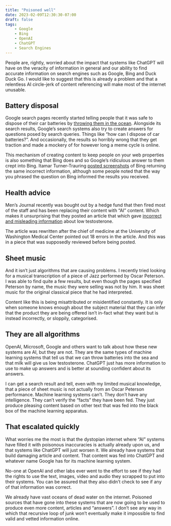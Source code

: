 ```yaml
---
title: "Poisoned well"
date: 2023-02-09T12:30:30-07:00
draft: false
tags:
    - Google
    - Bing
    - OpenAI
    - ChatGPT
    - Search Engines
---
```


People are, rightly, worried about the impact that systems like ChatGPT will have on the veracity of information in general and our ability to find accurate information on search engines such as Google, Bing and Duck Duck Go. I would like to suggest that this is already a problem and that a relentless AI circle-jerk of content referencing will make most of the internet unusable.

## Battery disposal

Google search pages recently started telling people that it was safe to dispose of their car batteries by [throwing them in the ocean](https://futurism.com/the-byte/google-car-batteries-ocean). Alongside its search results, Google’s search systems also try to create answers for questions posed by search queries. Things like “how can I dispose of car batteries?”. And occasionally, the results so horribly wrong that they get traction and made a mockery of for however long a meme cycle is online. 

This mechanism of creating content to keep people on your web properties is also something that Bing does and so Google’s ridiculous answer to them crept into Bing. Itamar Turner-Trauring [posted screenshots](https://elk.zone/home.social/@itamarst@hachyderm.io/109831444259461095) of Bing returning the same incorrect information, although some people noted that the way you phrased the question on Bing informed the results you received. 

## Health advice

Men’s Journal recently was bought out by a hedge fund that then fired most of the staff and has been replacing their content with “AI” content. Which makes it unsurprising that they posted an article that which gave [incorrect and misleading information](https://futurism.com/neoscope/magazine-mens-journal-errors-ai-health-article) about low testosterone.

The article was rewritten after the chief of medicine at the University of Washington Medical Center pointed out 18 errors in the article. And this was in a piece that was supposedly reviewed before being posted. 

## Sheet music

And it isn’t just algorithms that are causing problems. I recently tried looking for a musical transcription of a piece of Jazz performed by Oscar Peterson. I was able to find quite a few results, but even though the pages specified Peterson by name, the music they were selling was not by him. It was sheet music for the original classical piece that he had interpreted. 

Content like this is being misattributed or misidentified constantly. It is only when someone knows enough about the subject material that they can infer that the product they are being offered isn’t in-fact what they want but is instead incorrectly, or sloppily, categorised. 

## They are all algorithms

OpenAI, Microsoft, Google and others want to talk about how these new systems are AI, but they are not. They are the same types of machine learning systems that tell us that we can throw batteries into the sea and that milk will give us low testosterone. ChatGPT just has more information to use to make up answers and is better at sounding confident about its answers. 

I can get a search result and tell, even with my limited musical knowledge, that a piece of sheet music is not actually from an Oscar Peterson performance. Machine learning systems can’t. They don’t have any intelligence. They can’t verify the “facts” they have been fed. They just produce pleasing content based on other text that was fed into the black box of the machine learning apparatus. 

## That escalated quickly

What worries me the most is that the dystopian internet where “AI” systems have filled it with poisonous inaccuracies is actually already upon us, and that systems like ChatGPT will just worsen it. We already have systems that build damaging article and content. That content was fed into ChatGPT and whatever name Google has for its machine learning system. 

No-one at OpenAI and other labs ever went to the effort to see if they had the rights to use the text, images, video and audio they scrapped to put into their systems. You can be assured that they also didn’t check to see if any of that information was correct. 

We already have vast oceans of dead water on the internet. Poisoned sources that have gone into these systems that are now going to be used to produce even more content, articles and “answers”. I don’t see any way in which that recursive loop of junk won’t eventually make it impossible to find valid and vetted information online. 


